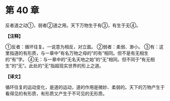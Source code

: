 # 第 40 章

反者道之动①，弱者②道之用。天下万物生于有③，有生于无④。

**【注释】**

①反者：循环往复。一说意为相反，对立面。
②弱者：柔弱、渺小。
③有：这里指道的有形质，与一章中“有名万物之母的”的有“相同。但不是有无相生的“有”字。
④无：与一章中的“无名天地之始”的“无”相同。但不同于“有无相生”的“无”。此处的“无”指超现实世界的形上之道。

**【译文】**

循环往复的运动变化，是道的运动，道的作用是微妙、柔弱的。天下的万物产生于看得见的有形质，有形质又产生于不可见的无形质。
